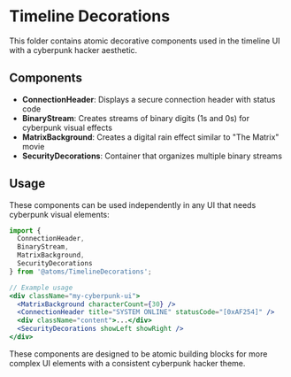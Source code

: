 # Timeline Decorations

This folder contains atomic decorative components used in the timeline UI with a cyberpunk hacker aesthetic.

## Components

- **ConnectionHeader**: Displays a secure connection header with status code
- **BinaryStream**: Creates streams of binary digits (1s and 0s) for cyberpunk visual effects
- **MatrixBackground**: Creates a digital rain effect similar to "The Matrix" movie
- **SecurityDecorations**: Container that organizes multiple binary streams

## Usage

These components can be used independently in any UI that needs cyberpunk visual elements:

```jsx
import { 
  ConnectionHeader, 
  BinaryStream, 
  MatrixBackground, 
  SecurityDecorations 
} from '@atoms/TimelineDecorations';

// Example usage
<div className="my-cyberpunk-ui">
  <MatrixBackground characterCount={30} />
  <ConnectionHeader title="SYSTEM ONLINE" statusCode="[0xAF254]" />
  <div className="content">...</div>
  <SecurityDecorations showLeft showRight />
</div>
```

These components are designed to be atomic building blocks for more complex UI elements with a consistent cyberpunk hacker theme.